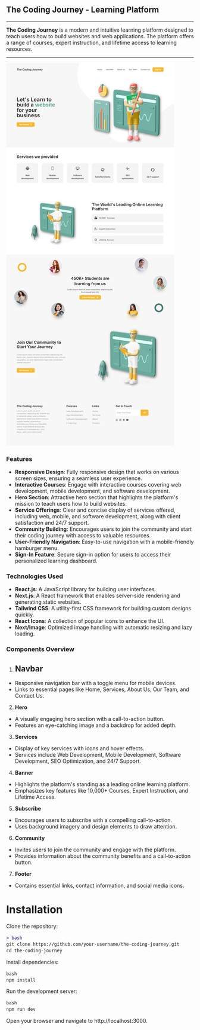 ## The Coding Journey - Learning Platform
___
**The Coding Journey** is a modern and intuitive learning platform designed to teach users how to build websites and web applications. The platform offers a range of courses, expert instruction, and lifetime access to learning resources.
___

![Alt Text](https://github.com/talha-khokhar/thecodingjourney/blob/master/public/screencapture-localhost-3000-2024-08-14-02_19_51%20(1).png)

### Features
- **Responsive Design**: Fully responsive design that works on various screen sizes, ensuring a seamless user experience.
- **Interactive Courses**: Engage with interactive courses covering web development, mobile development, and software development.
- **Hero Section**: Attractive hero section that highlights the platform's mission to teach users how to build websites.
- **Service Offerings**: Clear and concise display of services offered, including web, mobile, and software development, along with client satisfaction and 24/7 support.
- **Community Building**: Encourages users to join the community and start their coding journey with access to valuable resources.
- **User-Friendly Navigation**: Easy-to-use navigation with a mobile-friendly hamburger menu.
- **Sign-In Feature**: Secure sign-in option for users to access their personalized learning dashboard.
### Technologies Used
- **React.js**: A JavaScript library for building user interfaces.
- **Next.js**: A React framework that enables server-side rendering and generating static websites.
- **Tailwind CSS**: A utility-first CSS framework for building custom designs quickly.
- **React Icons**: A collection of popular icons to enhance the UI.
-  **Next/Image**: Optimized image handling with automatic resizing and lazy loading.
### Components Overview
1. ## Navbar
- Responsive navigation bar with a toggle menu for mobile devices.
- Links to essential pages like Home, Services, About Us, Our Team, and Contact Us.
2. **Hero**
- A visually engaging hero section with a call-to-action button.
- Features an eye-catching image and a backdrop for added depth.
3. **Services**
- Display of key services with icons and hover effects.
- Services include Web Development, Mobile Development, Software Development, SEO Optimization, and 24/7 Support.
4. **Banner**
- Highlights the platform's standing as a leading online learning platform.
- Emphasizes key features like 10,000+ Courses, Expert Instruction, and Lifetime Access.
5. **Subscribe**
- Encourages users to subscribe with a compelling call-to-action.
- Uses background imagery and design elements to draw attention.
6. **Community**
- Invites users to join the community and engage with the platform.
- Provides information about the community benefits and a call-to-action button.
7. **Footer**
- Contains essential links, contact information, and social media icons.
  
# Installation
Clone the repository:
```diff
> bash
git clone https://github.com/your-username/the-coding-journey.git
cd the-coding-journey
```

Install dependencies:
```diff
bash
npm install
```

Run the development server:
```diff
bash
npm run dev
```
Open your browser and navigate to http://localhost:3000.
